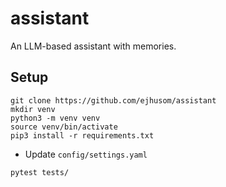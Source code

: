 # assistant

An LLM-based assistant with memories.


## Setup

```
git clone https://github.com/ejhusom/assistant
mkdir venv
python3 -m venv venv
source venv/bin/activate
pip3 install -r requirements.txt
```

- Update `config/settings.yaml`

```
pytest tests/
```

